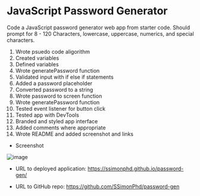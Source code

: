 # JavaScript Password Generator

Code a JavaScript password generator web app from starter code. Should prompt for 8 - 120 Characters, lowercase, uppercase, numerics, and special characters.

1. Wrote psuedo code aligorithm
2. Created variables
3. Defined variables
4. Wrote generatePassword function
5. Validated input with if else if statements
6. Added a password placeholder
7. Converted password to a string
8. Wrote password to screen function
9. Wrote generatePassword function
10. Tested event listener for button click
11. Tested app with DevTools
12. Branded and styled app interface
13. Added comments where appropriate
14. Wrote README and added screenshot and links

- Screenshot

![image](https://user-images.githubusercontent.com/60651145/185500719-9595f6be-a2a8-4cfb-a384-4f8253e49142.png)

- URL to deployed application:
https://ssimonphd.github.io/password-gen/

- URL to GitHub repo:
https://github.com/SSimonPhd/password-gen